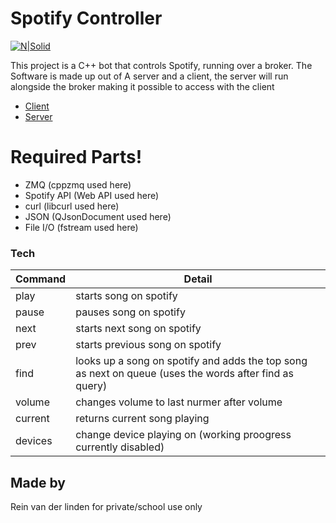 # Spotify Controller

[![N|Solid](https://www.agconnect.nl/sites/ag/files/spotify%20logo.jpg)](https://nodesource.com/products/nsolid)

This project is a C++ bot that controls Spotify, running over a broker. The Software is made up out of A server and a client, the server will run alongside the broker making it possible to access with the client

  * [Client](https://github.com/Reinvanderlinden/MusicBot/tree/master/Client)
  * [Server](https://github.com/Reinvanderlinden/MusicBot/tree/master/Server)

# Required Parts!

  - ZMQ (cppzmq used here)
  - Spotify API (Web API used here)
  - curl (libcurl used here)
  - JSON (QJsonDocument used here)
  - File I/O (fstream used here)

### Tech

| Command | Detail |
| ------ | ------ |
| play | starts song  on spotify |
| pause | pauses song  on spotify |
| next | starts next song  on spotify |
| prev | starts previous song  on spotify |
| find | looks up a song on spotify and adds the top song as next on queue (uses the words after find as query) |
| volume | changes volume to last nurmer after volume |
| current | returns current song playing |
| devices | change device playing on (working proogress currently disabled) |

Made by
----

Rein van der linden
for private/school use only
